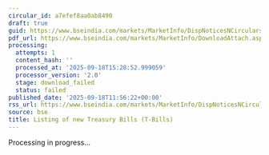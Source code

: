 ```yaml
---
circular_id: a7efef8aa0ab8490
draft: true
guid: https://www.bseindia.com/markets/MarketInfo/DispNoticesNCirculars.aspx?Noticeid={5B8E065B-B528-4970-B33F-68BC2FF92194}&noticeno=20250918-39&dt=09/18/2025&icount=39&totcount=61&flag=0
pdf_url: https://www.bseindia.com/markets/MarketInfo/DownloadAttach.aspx?id=20250918-39&attachedId=
processing:
  attempts: 1
  content_hash: ''
  processed_at: '2025-09-18T15:28:52.999059'
  processor_version: '2.0'
  stage: download_failed
  status: failed
published_date: '2025-09-18T11:56:22+00:00'
rss_url: https://www.bseindia.com/markets/MarketInfo/DispNoticesNCirculars.aspx?Noticeid={5B8E065B-B528-4970-B33F-68BC2FF92194}&noticeno=20250918-39&dt=09/18/2025&icount=39&totcount=61&flag=0
source: bse
title: Listing of new Treasury Bills (T-Bills)
---
```


Processing in progress...